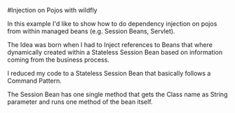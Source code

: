 #Injection on Pojos with wildfly

In this example I'd like to show how to do dependency injection on pojos from within managed beans (e.g. Session Beans, Servlet).

The Idea was born when I had to Inject references to Beans that where dynamically created within a Stateless Session Bean based on information coming from the business process.  

I reduced my code to a Stateless Session Bean that basically follows a Command Pattern.

The Session Bean has one single method that gets the Class name as String parameter and runs one method of the bean itself.
